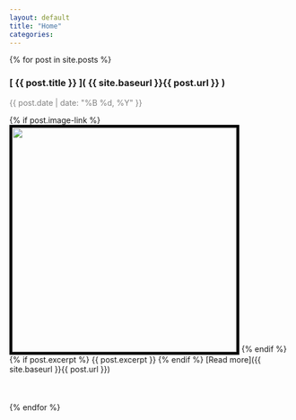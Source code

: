 ```yaml
---
layout: default
title: "Home"
categories: 
---
```


{% for post in site.posts %}
### [ {{ post.title }} ]( {{ site.baseurl }}{{ post.url }} )
<p style="color:grey">{{ post.date | date: "%B %d, %Y" }} </p>
{% if post.image-link %}
<img width="400px" src="images/{{ post.image-link }}" style="border: 5px solid black" />
{% endif %}
{% if post.excerpt %}
{{ post.excerpt }}
{% endif %}
[Read more]({{ site.baseurl }}{{ post.url }})
<br><br><br><br>
{% endfor %}




